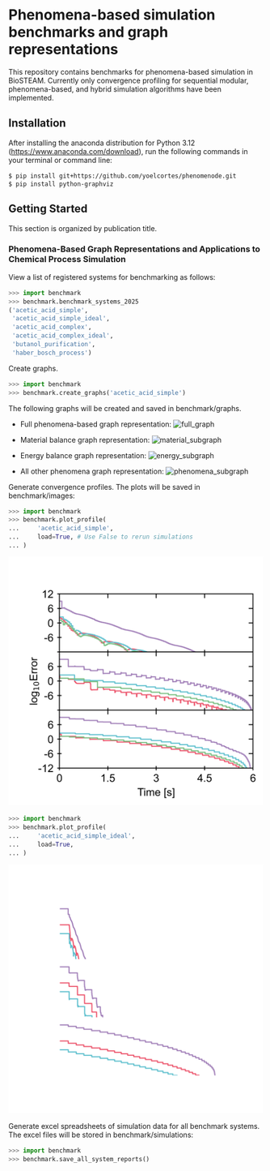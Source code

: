 # Phenomena-based simulation benchmarks and graph representations

This repository contains benchmarks for phenomena-based simulation in BioSTEAM. 
Currently only convergence profiling for sequential modular, phenomena-based,
and hybrid simulation algorithms have been implemented. 

## Installation

After installing the anaconda distribution for Python 3.12 (https://www.anaconda.com/download), 
run the following commands in your terminal or command line:

```
$ pip install git+https://github.com/yoelcortes/phenomenode.git
$ pip install python-graphviz
```

## Getting Started

This section is organized by publication title. 

### Phenomena-Based Graph Representations and Applications to Chemical Process Simulation

View a list of registered systems for benchmarking as follows:

```python
>>> import benchmark
>>> benchmark.benchmark_systems_2025
('acetic_acid_simple',
 'acetic_acid_simple_ideal',
 'acetic_acid_complex',
 'acetic_acid_complex_ideal',
 'butanol_purification',
 'haber_bosch_process')
```

Create graphs.

```python
>>> import benchmark
>>> benchmark.create_graphs('acetic_acid_simple')
```
The following graphs will be created and saved in benchmark/graphs.

- Full phenomena-based graph representation:
  ![full_graph](./benchmark/images/acetic_acid_simple_graph.png)

- Material balance graph representation:
  ![material_subgraph](./benchmark/images/acetic_acid_simple_subgraph_material_balance.png)

- Energy balance graph representation:
  ![energy_subgraph](./benchmark/images/acetic_acid_simple_subgraph_energy_balance.png)

- All other phenomena graph representation:
  ![phenomena_subgraph](./benchmark/images/acetic_acid_simple_subgraph_phenomena.png)

Generate convergence profiles. The plots will be saved in benchmark/images: 

```python
>>> import benchmark
>>> benchmark.plot_profile(
...     'acetic_acid_simple',
...     load=True, # Use False to rerun simulations
... )
```
![AcOH_profile](./benchmark/images/acetic_acid_simple_profile.png)

```python
>>> import benchmark
>>> benchmark.plot_profile(
...     'acetic_acid_simple_ideal',
...     load=True, 
... )
```
![other_systems_profile](./benchmark/images/acetic_acid_simple_ideal_profile.png)

Generate excel spreadsheets of simulation data for all benchmark systems. 
The excel files will be stored in benchmark/simulations:

```python
>>> import benchmark
>>> benchmark.save_all_system_reports()
```
